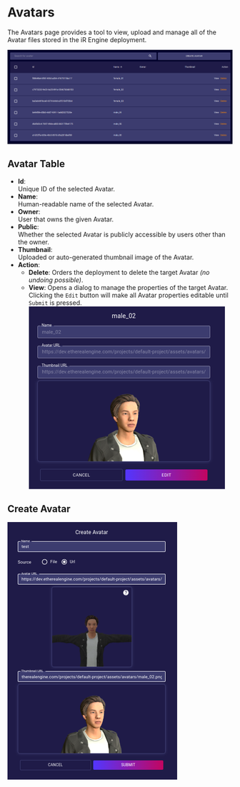 # Avatars
The Avatars page provides a tool to view, upload and manage all of the Avatar files stored in the iR Engine deployment.

![](./images/avatars/list.png)
## Avatar Table
- **Id**:  
  Unique ID of the selected Avatar.
- **Name**:  
  Human-readable name of the selected Avatar.
- **Owner**:  
  User that owns the given Avatar.
- **Public**:  
  Whether the selected Avatar is publicly accessible by users other than the owner.
- **Thumbnail**:  
  Uploaded or auto-generated thumbnail image of the Avatar.
- **Action**:  
  - **Delete**: Orders the deployment to delete the target Avatar _(no undoing possible)_.
  - **View**: Opens a dialog to manage the properties of the target Avatar.  
  Clicking the `Edit` button will make all Avatar properties editable until `Submit` is pressed.
  ![](./images/avatars/view.png)
## Create Avatar
![](./images/avatars/create.png)
